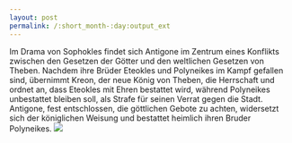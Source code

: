 ```yaml
---
layout: post
permalink: /:short_month-:day:output_ext
---
```

Im Drama von Sophokles findet sich Antigone im Zentrum eines Konflikts zwischen den Gesetzen der G&ouml;tter und den weltlichen Gesetzen von Theben. Nachdem ihre Br&uuml;der Eteokles und Polyneikes im Kampf gefallen sind, &uuml;bernimmt Kreon, der neue K&ouml;nig von Theben, die Herrschaft und ordnet an, dass Eteokles mit Ehren bestattet wird, w&auml;hrend Polyneikes unbestattet bleiben soll, als Strafe f&uuml;r seinen Verrat gegen die Stadt. Antigone, fest entschlossen, die g&ouml;ttlichen Gebote zu achten, widersetzt sich der k&ouml;niglichen Weisung und bestattet heimlich ihren Bruder Polyneikes.
![](https://www.worldhistory.org/img/r/p/1000x1200/8527.jpg.webp)
